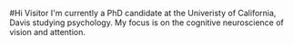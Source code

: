 #Hi Visitor
I'm currently a PhD candidate at the Univeristy of California, Davis studying
psychology. My focus is on the cognitive neuroscience of vision and attention.
